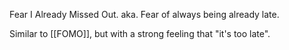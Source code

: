 Fear I Already Missed Out. aka. Fear of always being already late.

Similar to [[FOMO]], but with a strong feeling that "it's too late".
